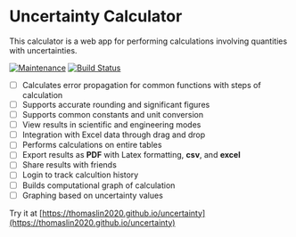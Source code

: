 # Uncertainty Calculator

This calculator is a web app for performing calculations involving quantities with uncertainties.

[![Maintenance](https://img.shields.io/maintenance/yes/2020.svg)]() [![Build Status](https://travis-ci.org/arnog/mathlive.svg?branch=master)](https://travis-ci.org/arnog/mathlive) 

- [ ] Calculates error propagation for common functions with steps of calculation
- [ ] Supports accurate rounding and significant figures
- [ ] Supports common constants and unit conversion
- [ ] View results in scientific and engineering modes
- [ ] Integration with Excel data through drag and drop
- [ ] Performs calculations on entire tables
- [ ] Export results as **PDF** with Latex formatting, **csv**, and **excel** 
- [ ] Share results with friends
- [ ] Login to track calcultion history
- [ ] Builds computational graph of calculation
- [ ] Graphing based on uncertainty values

Try it at [https://thomaslin2020.github.io/uncertainty](https://thomaslin2020.github.io/uncertainty) 